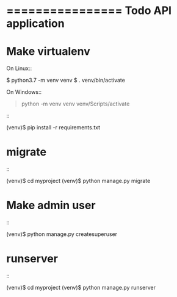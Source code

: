 ================
Todo API application
================

Make virtualenv
===============

On Linux::

   $ python3.7 -m venv venv
   $ . venv/bin/activate

On Windows::

   > python -m venv venv
   > venv/Scripts/activate

::

   (venv)$ pip install -r requirements.txt

migrate
=======

::

   (venv)$ cd myproject
   (venv)$ python manage.py migrate

Make admin user
===============

::

   (venv)$ python manage.py createsuperuser

runserver
=========

::

   (venv)$ cd myproject
   (venv)$ python manage.py runserver
